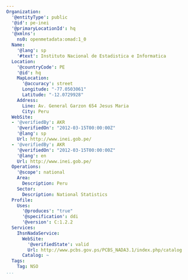 ```yaml
---
Organization:
  '@entityType': public
  '@id': pe-inei
  '@primaryLocationId': hq
  '@xmlns':
    ns0: openmetadata:omad:1_0
  Name:
    '@lang': sp
    '#text': Instituto Nacional de Estadistica e Informatica
  Location:
    '@countryCode': PE
    '@id': hq
    MapLocation:
      '@accuracy': street
      Longitude: "-77.0503061"
      Latitude: "-12.0729928"
    Address:
      Line: Av. General Garzon 654 Jesus Maria
      City: Peru
  WebSite:
  - '@verifiedBy': AKR
    '@verifiedOn': "2012-03-15T00:00:00Z"
    '@lang': sp
    Url: http://www.inei.gob.pe/
  - '@verifiedBy': AKR
    '@verifiedOn': "2012-03-15T00:00:00Z"
    '@lang': en
    Url: http://www.inei.gob.pe/
  Operations:
    '@scope': national
    Area:
      Description: Peru
    Sector:
      Description: National Statistics
  Profile:
    Uses:
      '@produces': "true"
      '@specification': ddi
      '@version': C:1.2.2
  Services:
    IhsnNadaService:
      WebSite:
        '@verifiedState': valid
        Url: http://www.pcbs.gov.ps/PCBS_NADA3.1/index.php/catalog
      Catalog: ~
  Tags:
    Tag: NSO
...
```

